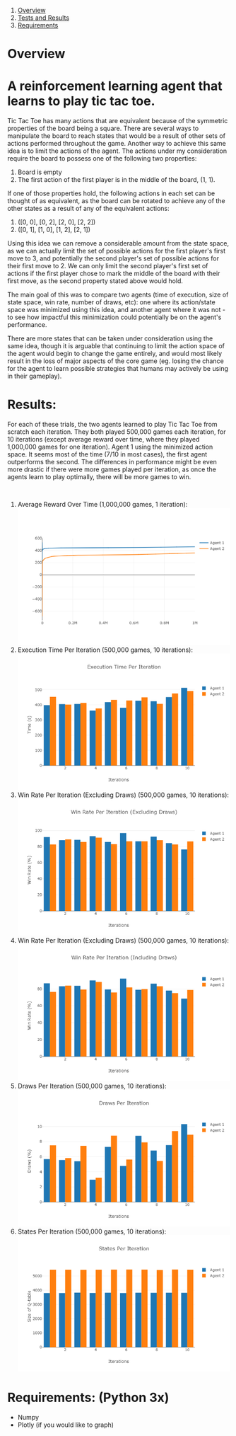 
1. [Overview](#overview)			
2. [Tests and Results](#results)
3. [Requirements](#requirements)

<a name="overview"></a>
<h1>Overview</h1>
<h1>
	A reinforcement learning agent that learns to play tic tac toe.
</h1>
<p>
	Tic Tac Toe has many actions that are equivalent because of the symmetric properties of the board being a square. There are several ways to manipulate the board to reach states that would be a result of other sets of actions performed throughout the game. Another way to achieve this same idea is to limit the actions of the agent. The actions under my consideration require the board to possess one of the following two properties:
</p>
	<ol>
		<li>
			Board is empty
		</li>
		<li>
			The first action of the first player is in the middle of the board, (1, 1).
		</li>
	</ol>
<p>
	If one of those properties hold, the following actions in each set can be thought of as equivalent, as the board can be rotated to achieve any of the other states as a result of any of the equivalent actions:
	<br>
	<ol>
		<li>
			([0, 0], [0, 2], [2, 0], [2, 2])
		</li>
		<li>
			([0, 1], [1, 0], [1, 2], [2, 1])
		</li>
	</ol>
</p>
<p>
	Using this idea we can remove a considerable amount from the state space, as we can actually limit the set of possible actions for the first player's first move to 3, and potentially the second player's set of possible actions for their first move to 2. We can only limit the second player's first set of actions if the first player chose to mark the middle of the board with their first move, as the second property stated above would hold.
</p>
<p>
	The main goal of this was to compare two agents (time of execution, size of state space, win rate, number of draws, etc): one where its action/state space was minimized using this idea, and another agent where it was not - to see how impactful this minimization could potentially be on the agent's performance. 
</p>
<p>
	There are more states that can be taken under consideration using the same idea, though it is arguable that continuing to limit the action space of the agent would begin to change the game entirely, and would most likely result in the loss of major aspects of the core game (eg. losing the chance for the agent to learn possible strategies that humans may actively be using in their gameplay).
</p>
<a name="results"></a>
<h1>
	Results:
</h1>
<p>
	For each of these trials, the two agents learned to play Tic Tac Toe from scratch each iteration. They both played 500,000 games each iteration, for 10 iterations (except average reward over time, where they played 1,000,000 games for one iteration). Agent 1 using the minimized action space. It seems most of the time (7/10 in most cases), the first agent outperforms the second. The differences in performance might be even more drastic if there were more games played per iteration, as once the agents learn to play optimally, there will be more games to win.
</p>
<br>
<ol>
  <li> 
    Average Reward Over Time (1,000,000 games, 1 iteration):
    <img src="Avg Reward Over Time.png">
  </li>
  <li>
    Execution Time Per Iteration (500,000 games, 10 iterations):
    <img src="Execution Time Per Iteration.png">
  </li>
  <li>
    Win Rate Per Iteration (Excluding Draws) (500,000 games, 10 iterations):
    <img src="Win Rate Per Iteration (Excluding Draws).png">
  </li>
  <li>
    Win Rate Per Iteration (Excluding Draws) (500,000 games, 10 iterations):
    <img src="Win Rate Per Iteration (Including Draws).png">
  </li>
  <li>
    Draws Per Iteration (500,000 games, 10 iterations):
    <img src="Draws Per Iteration.png">
  </li>
  <li>
    States Per Iteration (500,000 games, 10 iterations):
    <img src="States Per Iteration.png">
  </li>
</ol>
	  

<a name="requirements"></a>
<h1>Requirements: (Python 3x)</h1>
<ul>
  <li>
    Numpy 
  </li>
  <li>
	Plotly (if you would like to graph)
  </li>
</ul>
